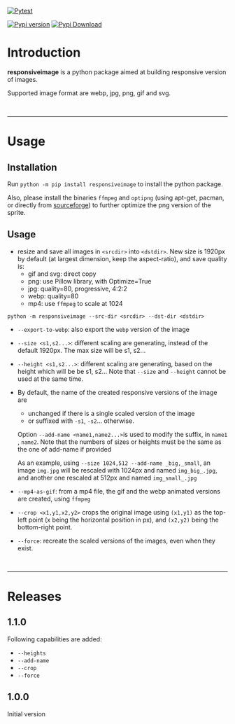 [![Pytest](https://github.com/pascal-brand38/py-responsiveimage/actions/workflows/python-app.yml/badge.svg)](https://github.com/pascal-brand38/py-responsiveimage/actions/workflows/python-app.yml)

[![Pypi version](https://img.shields.io/pypi/v/responsiveimage.svg)](https://pypi.org/project/responsiveimage)
[![Pypi Download](https://img.shields.io/pypi/dm/responsiveimage.svg)](https://pypi.org/project/responsiveimage)

# Introduction

**responsiveimage** is a python package aimed at building responsive version of images.

Supported image format are webp, jpg, png, gif and svg.

<br>

____________
# Usage

## Installation

Run ```python -m pip install responsiveimage``` to install the python package.

Also, please install the binaries ```ffmpeg``` and ```optipng```
(using apt-get, pacman, or directly from
[sourceforge](https://optipng.sourceforge.net/))
to further optimize the png version of the sprite.

## Usage

* resize and save all images in ```<srcdir>``` into ```<dstdir>```. New size is 1920px by default (at largest dimension, keep the aspect-ratio), and save quality is:
  * gif and svg: direct copy
  * png: use Pillow library, with Optimize=True
  * jpg: quality=80, progressive, 4:2:2
  * webp: quality=80
  * mp4: use ```ffmpeg``` to scale at 1024

```
python -m responsiveimage --src-dir <srcdir> --dst-dir <dstdir>
```

* ```--export-to-webp```: also export the ```webp``` version of the image

* ```--size <s1,s2...>```: different scaling are generating, instead of the default 1920px.
  The max size will be s1, s2...

* ```--height <s1,s2...>```: different scaling are generating, based on the height which will be
  be s1, s2... Note that ```--size``` and ```--height``` cannot be used at the same time.

* By default, the name of the created responsive versions of the
  image are
  * unchanged if there is a single scaled version of the image
  * or suffixed with ```-s1```, ```-s2```... otherwise.

  Option ```--add-name <name1,name2...>```is used to modify the suffix, in ```name1``` , ```name2```.
  Note that the numbers of sizes or heights must be the same as the one of add-name if provided

  As an example, using ```--size 1024,512 --add-name _big,_small```, an image ```img.jpg``` will be rescaled with 1024px and named ```img_big_.jpg```, and another one rescaled at 512px and named ```img_small_.jpg```

* ```--mp4-as-gif```: from a mp4 file, the gif and the webp animated versions are created, using ```ffmpeg```

* ```--crop <x1,y1,x2,y2>``` crops the original image using ```(x1,y1)``` as the top-left point (x being the horizontal position in px), and ```(x2,y2)``` being the bottom-right point.

* ```--force```: recreate the scaled versions of the images, even when they exist.

<br>

_____________________
# Releases

## 1.1.0

Following capabilities are added:
* ```--heights```
* ```--add-name```
* ```--crop```
* ```--force```


## 1.0.0

Initial version
